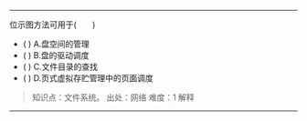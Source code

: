 ---
位示图方法可用于(　　)
- ( ) A.盘空间的管理　　 
- ( ) B.盘的驱动调度　　 
- ( ) C.文件目录的查找　　 
- ( ) D.页式虚拟存贮管理中的页面调度

> 知识点：文件系统。
> 出处：网络
> 难度：1
> 解释

---
